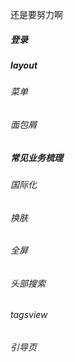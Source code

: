 还是要努力啊

##### 登录



##### layout



###### 菜单



###### 面包屑



##### 常见业务梳理



###### 国际化



###### 换肤



###### 全屏



###### 头部搜索



###### tagsview



###### 引导页




